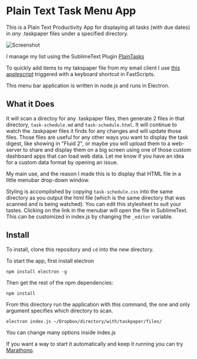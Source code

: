 # Plain Text Task Menu App

This is a Plain Text Productivity App for displaying all tasks (with due dates) in _any_ .taskpaper files under a specified directory. 

![Screenshot](http://media.digitallyhandy.com/Screen%20Shot%202016-10-31%20at%2020.54.45.png)

I manage my list using the SublimeText Plugin [PlainTasks](https://github.com/aziz/PlainTasks)

To quickly add items to my takspaper file from my email client I use [this applescript](https://gist.github.com/sirtimbly/dba52edd29163589a8fef013e9c8588d) triggered with a keyboard shortcut in FastScripts.

This menu bar application is written in node.js and runs in Electron.

## What it Does

It will scan a directoy for any .taskpaper files, then generate 2 files in that directory, `task-schedule.md` and `task-schedule.html`. It will continue to watch the .taskpaper files it finds for any changes and will update those files. Those files are useful for any other ways you want to display the task digest, like showing in "Fluid 2", or maybe you will upload them to a web-server to share and display them on a big screen using one of those custom dashboard apps that can load web data. Let me know if you have an idea for a custom data format by opening an issue.

My main use, and the reason I made this is to display that HTML file in a little menubar drop-down window.

Styling is accomplished by copying `task-schedule.css` into the same directory as you output the html file (which is the same directory that was scanned and is being watched). You can edit this stylesheet to suit your tastes. Clicking on the link in the menubar will open the file in SublimeText. This can be customized in index.js by changing the `_editor` variable.

## Install

To install, clone this repository and `cd` into the new directory.

To start the app, first install electron

`npm install electron -g`

Then get the rest of the npm dependencies:

`npm install`

From this directory run the application with this command, the one and only argument specifies which directory to scan.

`electron index.js ~/Dropbox/directory/with/taskpaper/files/`

You can change many options inside index.js 

If you want a way to start it automatically and keep it running you can try [Marathono](http://www.marathono.com/).
